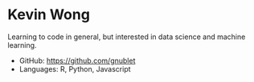 # Kevin Wong

Learning to code in general, but interested in data science and machine learning.

- GitHub: https://github.com/gnublet
- Languages: R, Python, Javascript
